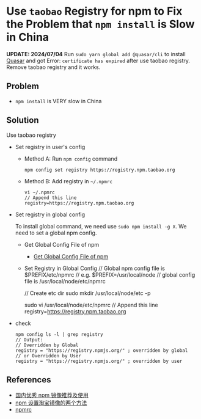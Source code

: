 # Use `taobao` Registry for npm to Fix the Problem that `npm install` is Slow in China

**UPDATE: 2024/07/04**
Run `sudo yarn global add @quasar/cli` to install [Quasar](https://quasar.dev/) and got Error: `certificate has expired` after use taobao registry.
Remove taobao registry and it works.

## Problem

- `npm install` is VERY slow in China

## Solution

Use taobao registry

- Set registry in user's config

  - Method A: Run `npm config` command

        npm config set registry https://registry.npm.taobao.org

  - Method B: Add registry in `~/.npmrc`

        vi ~/.npmrc
        // Append this line
        registry=https://registry.npm.taobao.org

- Set registry in global config

  To install global command, we need use `sudo npm install -g X`.
  We need to set a global npm config.

  * Get Global Config File of npm
    * [Get Global Config File of npm](https://github.com/northbright/Notes/blob/master/front-end-web-dev/npm/get-global-config-file-of-npm.md)

  * Set Registry in Global Config
      // Global npm config file is $PREFIX/etc/npmrc
      // e.g. $PREFIX=/usr/local/node
      // global config file is /usr/local/node/etc/npmrc

      // Create etc dir
      sudo mkdir /usr/local/node/etc -p

      sudo vi /usr/local/node/etc/npmrc
      // Append this line
      registry=https://registry.npm.taobao.org

- check

  ```
  npm config ls -l | grep registry
  // Output:
  // Overridden by Global
  registry = "https://registry.npmjs.org/" ; overridden by global
  // or Overridden by User
  registry = "https://registry.npmjs.org/" ; overridden by user
  ```

## References

- [国内优秀 npm 镜像推荐及使用](http://riny.net/2014/cnpm/)
- [npm 设置淘宝镜像的两个方法](https://www.jianshu.com/p/92116d8d2298)
- [npmrc](https://docs.npmjs.com/files/npmrc)
